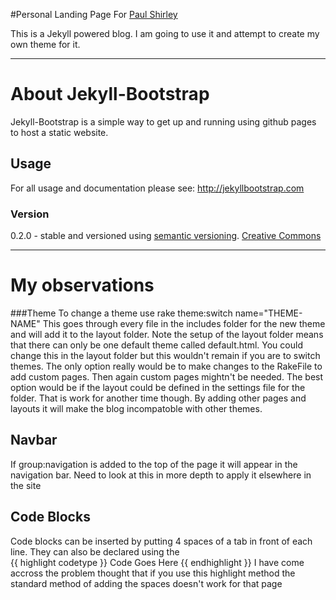 [shirp-w]: http://shirp.github.com
[shirp-r]: http://github.com/shirp
#Personal Landing Page For [Paul Shirley][shirp-w]

This is a Jekyll powered blog. I am going to use it and attempt to create my own theme for it.

______________________________
# About Jekyll-Bootstrap

Jekyll-Bootstrap is a simple way to get up and running using github pages to host a static website.

## Usage

For all usage and documentation please see: <http://jekyllbootstrap.com>

### Version

0.2.0 - stable and versioned using [semantic versioning](http://semver.org/).
[Creative Commons](http://creativecommons.org/licenses/by-nc-sa/3.0/)
______________________________

# My observations

###Theme
To change a theme use  rake theme:switch name="THEME-NAME"  This goes through every file in the includes folder for the new theme and will add it to the layout folder. Note the setup of the layout folder means that there can only be one default theme called default.html. You could change this in the layout folder but this wouldn't remain if you are to switch themes. The only option really would be to make changes to the RakeFile to add custom pages. Then again custom pages mightn't be needed. The best option would be if the layout could be defined in the settings file for the folder. That is work for another time though. By adding other pages and layouts it will make the blog incompatoble with other themes.

## Navbar
If group:navigation is added to the top of the page it will appear in the navigation bar. Need to look at this in more depth to apply it elsewhere in the site

## Code Blocks
Code blocks can be inserted by putting 4 spaces of a tab in front of each line. They can also be declared using the  
    {{ highlight codetype }}
      Code Goes Here
    {{ endhighlight }}
I have come accross the problem thought that if you use this highlight method the standard method of adding the spaces doesn't work for that page




